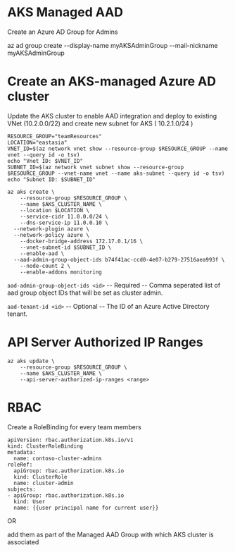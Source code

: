 
# AKS Managed AAD

Create an Azure AD Group for Admins

az ad group create --display-name myAKSAdminGroup --mail-nickname myAKSAdminGroup

# Create an AKS-managed Azure AD cluster

Update the AKS cluster to enable AAD integration and deploy to existing VNet (10.2.0.0/22) and create new subnet for AKS ( 10.2.1.0/24 )


```
RESOURCE_GROUP="teamResources"
LOCATION="eastasia"
VNET_ID=$(az network vnet show --resource-group $RESOURCE_GROUP --name vnet --query id -o tsv)
echo "Vnet ID: $VNET_ID"
SUBNET_ID=$(az network vnet subnet show --resource-group $RESOURCE_GROUP --vnet-name vnet --name aks-subnet --query id -o tsv)
echo "Subnet ID: $SUBNET_ID"

az aks create \
	--resource-group $RESOURCE_GROUP \
	--name $AKS_CLUSTER_NAME \
	--location $LOCATION \
	--service-cidr 11.0.0.0/24 \
	--dns-service-ip 11.0.0.10 \
  --network-plugin azure \
  --network-policy azure \
	--docker-bridge-address 172.17.0.1/16 \
	--vnet-subnet-id $SUBNET_ID \
	--enable-aad \
  --aad-admin-group-object-ids b74f41ac-ccd0-4e07-b279-27516aea993f \
	--node-count 2 \
	--enable-addons monitoring
```

```aad-admin-group-object-ids <id>``` -- Required -- Comma seperated list of aad group object IDs that will be set as cluster admin.


```aad-tenant-id <id>``` -- Optional --  The ID of an Azure Active Directory tenant.



# API Server Authorized IP Ranges

```
az aks update \
    --resource-group $RESOURCE_GROUP \
    --name $AKS_CLUSTER_NAME \
    --api-server-authorized-ip-ranges <range>
```

# RBAC 

Create a RoleBinding for every team members 

```
apiVersion: rbac.authorization.k8s.io/v1
kind: ClusterRoleBinding
metadata:
  name: contoso-cluster-admins
roleRef:
  apiGroup: rbac.authorization.k8s.io
  kind: ClusterRole
  name: cluster-admin
subjects:
- apiGroup: rbac.authorization.k8s.io
  kind: User
  name: {{user principal name for current user}}
```

OR 

add them as part of the Managed AAD Group with which AKS cluster is associated

